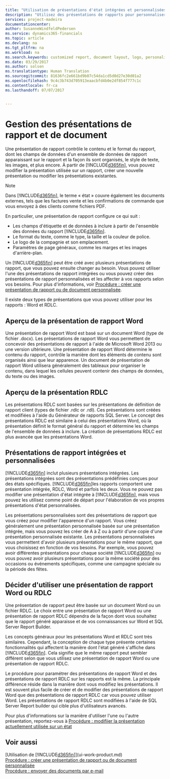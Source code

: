 ```yaml
---
title: "Utilisation de présentations d'état intégrées et personnalisées pour les états et les documents | Microsoft Docs"
description: "Utilisez des présentations de rapports pour personnaliser les documents, par exemple, pour personnaliser la police, le logo ou la mise en page des fichiers PDF que vous envoyez aux clients."
services: project-madeira
documentationcenter: 
author: SusanneWindfeldPedersen
ms.service: dynamics365-financials
ms.topic: article
ms.devlang: na
ms.tgt_pltfrm: na
ms.workload: na
ms.search.keywords: customized report, document layout, logo, personalize
ms.date: 03/29/2017
ms.author: solsen
ms.translationtype: Human Translation
ms.sourcegitcommit: 81636fc2e661bd9b07c54da1cd5d0d27e30d01a2
ms.openlocfilehash: 9c4c3b743d705913eaacbfd4b0e2df854f777c1c
ms.contentlocale: fr-ca
ms.lasthandoff: 07/07/2017


---
```

# <a name="managing-report-and-document-layouts"></a>Gestion des présentations de rapport et de document
Une présentation de rapport contrôle le contenu et le format du rapport, dont les champs de données d'un ensemble de données de rapport apparaissant sur le rapport et la façon ils sont organisés, le style de texte, les images, et plus encore. À partir de [!INCLUDE[d365fin](includes/d365fin_md.md)], vous pouvez modifier la présentation utilisée sur un rapport, créer une nouvelle présentation ou modifier les présentations existantes.

> [!NOTE]  
>   Dans [!INCLUDE[d365fin](includes/d365fin_md.md)], le terme « état » couvre également les documents externes, tels que les factures vente et les confirmations de commande que vous envoyez à des clients comme fichiers PDF.

En particulier, une présentation de rapport configure ce qui suit :

* Les champs d'étiquette et de données à inclure à partir de l'ensemble des données du rapport [!INCLUDE[d365fin](includes/d365fin_md.md)].
* Le format du texte, comme le type, la taille et la couleur de police.
* Le logo de la compagnie et son emplacement.
* Paramètres de page généraux, comme les marges et les images d'arrière-plan.

Un [!INCLUDE[d365fin](includes/d365fin_md.md)] peut être créé avec plusieurs présentations de rapport, que vous pouvez ensuite changer au besoin. Vous pouvez utiliser l'une des présentations de rapport intégrées ou vous pouvez créer des présentations de rapport personnalisées et les affecter à vos rapports selon vos besoins. Pour plus d'informations, voir [Procédure : créer une présentation de rapport ou de document personnalisée](ui-how-create-custom-report-layout.md).

Il existe deux types de présentations que vous pouvez utiliser pour les rapports : Word et RDLC.

## <a name="word-report-layout-overview"></a>Aperçu de la présentation de rapport Word
Une présentation de rapport Word est basé sur un document Word (type de fichier .docx). Les présentations de rapport Word vous permettent de concevoir des présentations de rapport à l'aide de Microsoft Word 2013 ou une version ultérieure. Une présentation de rapport Word détermine le contenu du rapport, contrôle la manière dont les éléments de contenu sont organisés ainsi que leur apparence. Un document de présentation de rapport Word utilisera généralement des tableaux pour organiser le contenu, dans lequel les cellules peuvent contenir des champs de données, du texte ou des images.

## <a name="rdlc-layout-overview"></a>Aperçu de la présentation RDLC
Les présentations RDLC sont basées sur les présentations de définition de rapport client (types de fichier .rdlc or .rdl). Ces présentations sont créées et modifiées à l'aide du Générateur de rapports SQL Server. Le concept des présentations RDLC est similaire à celui des présentations Word, où la présentation définit le format général du rapport et détermine les champs de l'ensemble de données à inclure. La création de présentations RDLC est plus avancée que les présentations Word.

## <a name="built-in-and-custom-report-layouts"></a>Présentations de rapport intégrées et personnalisées
[!INCLUDE[d365fin](includes/d365fin_md.md)] inclut plusieurs présentations intégrées. Les présentations intégrées sont des présentations prédéfinies conçues pour des états spécifiques. [!INCLUDE[d365fin](includes/d365fin_md.md)]les rapports comportent une présentation intégrée, RDLC, Word et parfois les deux. Vous ne pouvez pas modifier une présentation d'état intégrée à [!INCLUDE[d365fin](includes/d365fin_md.md)], mais vous pouvez les utilisez comme point de départ pour l'élaboration de vos propres présentations d'état personnalisées.

Les présentations personnalisées sont des présentations de rapport que vous créez pour modifier l'apparence d'un rapport. Vous créez généralement une présentation personnalisée basée sur une présentation intégrée, mais vous pouvez les créer de A à Z ou à partir d'une copie d'une présentation personnalisée existante. Les présentations personnalisées vous permettent d'avoir plusieurs présentations pour le même rapport, que vous choisissez en fonction de vos besoins. Par exemple, vous pouvez avoir différentes présentations pour chaque société [!INCLUDE[d365fin](includes/d365fin_md.md)] ou vous pouvez avoir plusieurs présentations pour la même société pour des occasions ou événements spécifiques, comme une campagne spéciale ou la période des fêtes.

## <a name="deciding-whether-to-use-a-word-or-rdlc-report-layout"></a>Décider d'utiliser une présentation de rapport Word ou RDLC
Une présentation de rapport peut être basée sur un document Word ou un fichier RDLC. Le choix entre une présentation de rapport Word ou une présentation de rapport RDLC dépendra de la façon dont vous souhaitez que le rapport généré apparaisse et de vos connaissances sur Word et SQL Server Report Builder.

Les concepts généraux pour les présentations Word et RDLC sont très similaires. Cependant, la conception de chaque type présente certaines fonctionnalités qui affectent la manière dont l'état généré s'affiche dans [!INCLUDE[d365fin](includes/d365fin_md.md)]. Cela signifie que le même rapport peut sembler différent selon que vous utilisez une présentation de rapport Word ou une présentation de rapport RDLC.

Le procédure pour paramétrer des présentations de rapport Word et des présentations de rapport RDLC sur les rapports est la même. La principale différence réside dans la manière dont vous modifiez les présentations. Il est souvent plus facile de créer et de modifier des présentations de rapport Word que des présentations de rapport RDLC car vous pouvez utiliser Word. Les présentations de rapport RDLC sont modifiées à l'aide de SQL Server Report builder qui cible plus d'utilisateurs avancés.

Pour plus d'informations sur la manière d'utiliser l'une ou l'autre présentation, reportez-vous à [Procédure : modifiier la présentation actuellement utilisée sur un état](ui-how-change-layout-currently-used-report.md)

## <a name="see-also"></a>Voir aussi
[Utilisation de [!INCLUDE[d365fin](includes/d365fin_md.md)]](ui-work-product.md)  
[Procédure : créer une présentation de rapport ou de document personnalisée](ui-how-create-custom-report-layout.md)  
[Procédure : envoyer des documents par e-mail](ui-how-send-documents-email.md)

